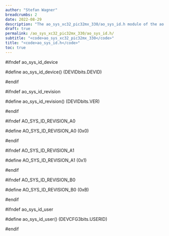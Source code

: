 ```yaml
---
author: "Stefan Wagner"
breadcrumbs: 2
date: 2022-08-29
description: "The ao_sys_xc32_pic32mx_330/ao_sys_id.h module of the ao real-time operating system."
draft: true
permalink: /ao_sys_xc32_pic32mx_330/ao_sys_id.h/ 
subtitle: "<code>ao_sys_xc32_pic32mx_330</code>"
title: "<code>ao_sys_id.h</code>"
toc: true
---
```


#ifndef ao_sys_id_device

#define ao_sys_id_device()      (DEVIDbits.DEVID)

#endif

#ifndef ao_sys_id_revision

#define ao_sys_id_revision()    (DEVIDbits.VER)

#endif

#ifndef AO_SYS_ID_REVISION_A0

#define AO_SYS_ID_REVISION_A0   (0x0)

#endif

#ifndef AO_SYS_ID_REVISION_A1

#define AO_SYS_ID_REVISION_A1   (0x1)

#endif

#ifndef AO_SYS_ID_REVISION_B0

#define AO_SYS_ID_REVISION_B0   (0xB)

#endif

#ifndef ao_sys_id_user

#define ao_sys_id_user()        (DEVCFG3bits.USERID)

#endif

